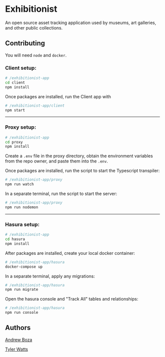 # Exhibitionist

An open source asset tracking application used by museums, art galleries, and other public collections.

## Contributing

You will need `node` and `docker`.

### Client setup:

```bash
# /exhibitionist-app
cd client
npm install
```

Once packages are installed, run the Client app with

```bash
# /exhibitionist-app/client
npm start
```

---

### Proxy setup:

```bash
# /exhibitionist-app
cd proxy
npm install
```

Create a `.env` file in the proxy directory, obtain the environment variables from the repo owner, and paste them into the `.env`.

Once packages are installed, run the script to start the Typescript transpiler:

```bash
# /exhibitionist-app/proxy
npm run watch
```

In a separate terminal, run the script to start the server:

```bash
# /exhibitionist-app/proxy
npm run nodemon
```

---

### Hasura setup:

```bash
# /exhibitionist-app
cd hasura
npm install
```

After packages are installed, create your local docker container:

```bash
# /exhibitionist-app/hasura
docker-compose up
```

In a separate terminal, apply any migrations:

```bash
# /exhibitionist-app/hasura
npm run migrate
```

Open the hasura console and "Track All" tables and relationships:

```bash
# /exhibitionist-app/hasura
npm run console
```

## Authors

[Andrew Boza](https://github.com/virtuaboza)

[Tyler Watts](https://github.com/tylermwatts)

